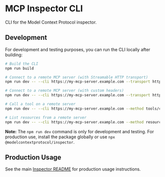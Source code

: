 # MCP Inspector CLI

CLI for the Model Context Protocol inspector.

## Development

For development and testing purposes, you can run the CLI locally after building:

```bash
# Build the CLI
npm run build

# Connect to a remote MCP server (with Streamable HTTP transport)
npm run dev -- --cli https://my-mcp-server.example.com --transport http --method tools/list

# Connect to a remote MCP server (with custom headers)
npm run dev -- --cli https://my-mcp-server.example.com --transport http --method tools/list --header "X-API-Key: your-api-key"

# Call a tool on a remote server
npm run dev -- --cli https://my-mcp-server.example.com --method tools/call --tool-name remotetool --tool-arg param=value

# List resources from a remote server
npm run dev -- --cli https://my-mcp-server.example.com --method resources/list
```

**Note:** The `npm run dev` command is only for development and testing. For production use, install the package globally or use `npx @modelcontextprotocol/inspector`.

## Production Usage

See the main [Inspector README](../README.md) for production usage instructions.
